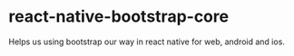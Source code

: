 # react-native-bootstrap-core

Helps us using bootstrap our way in react native for web, android and ios.
